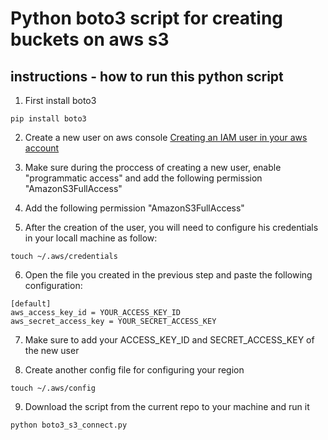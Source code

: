 # Python boto3 script for creating buckets on aws s3
## instructions - how to run this python script
1) First install boto3

```
pip install boto3
```
2) Create a new user on aws console <a href="https://docs.aws.amazon.com/IAM/latest/UserGuide/id_users_create.html">Creating an IAM user in your aws account</a>

3) Make sure during the proccess of creating a new user, enable "programmatic access" and add the following permission "AmazonS3FullAccess"

4) Add the following permission "AmazonS3FullAccess"

5) After the creation of the user, you will need to configure his credentials in your locall machine as follow:
```
touch ~/.aws/credentials
```
6) Open the file you created in the previous step and paste the following configuration:
```
[default]
aws_access_key_id = YOUR_ACCESS_KEY_ID
aws_secret_access_key = YOUR_SECRET_ACCESS_KEY
```
7) Make sure to add your ACCESS_KEY_ID and SECRET_ACCESS_KEY of the new user

8) Create another config file for configuring your region
```
touch ~/.aws/config
```
9) Download the script from the current repo to your machine and run it
```
python boto3_s3_connect.py
```
